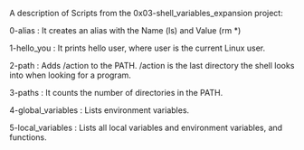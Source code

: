 A description of Scripts from the 0x03-shell_variables_expansion project:

0-alias : It creates an alias with the Name (ls) and Value (rm *)

1-hello_you : It prints hello user, where user is the current Linux user.

2-path : Adds /action to the PATH. /action is the last directory the shell looks into when looking for a program.

3-paths : It counts the number of directories in the PATH.

4-global_variables : Lists environment variables.

5-local_variables : Lists all local variables and environment variables, and functions.


